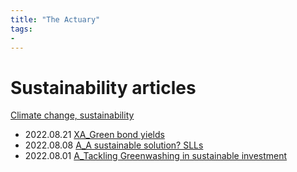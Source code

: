 ```yaml
---
title: "The Actuary"
tags:
- 
---
```

# Sustainability articles 
[Climate change, sustainability](notes/Climate%20change,%20sustainability.md)
- 2022.08.21 [XA_Green bond yields](notes/XA_Green%20bond%20yields.md)
- 2022.08.08 [A_A sustainable solution? SLLs](notes/A_A%20sustainable%20solution?%20SLLs.md)
- 2022.08.01 [A_Tackling Greenwashing in sustainable investment](notes/A_Tackling%20Greenwashing%20in%20sustainable%20investment.md)
